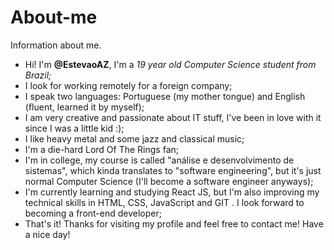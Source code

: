 # About-me
Information about me.
- Hi! I'm **@EstevaoAZ**, I'm a *19 year old Computer Science student from Brazil;*
- I look for working remotely for a foreign company;
- I speak two languages: Portuguese (my mother tongue) and English (fluent, learned it by myself);
- I am very creative and passionate about IT stuff, I've been in love with it since I was a little kid :);
- I like heavy metal and some jazz and classical music;
- I'm a die-hard Lord Of The Rings fan;
- I'm in college, my course is called "análise e desenvolvimento de sistemas", which kinda translates to "software engineering", but it's just normal Computer Science (I'll become a software engineer anyways);
- I'm currently learning and studying React JS, but I'm also improving my technical skills in HTML, CSS, JavaScript and GIT . I look forward to becoming a front-end developer;
- That's it! Thanks for visiting my profile and feel free to contact me! Have a nice day!
